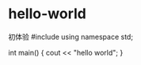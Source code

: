 # hello-world
初体验
#include<iostream> 
 using namespace std;
  
  int main()
  {
    cout << "hello world";
  }
